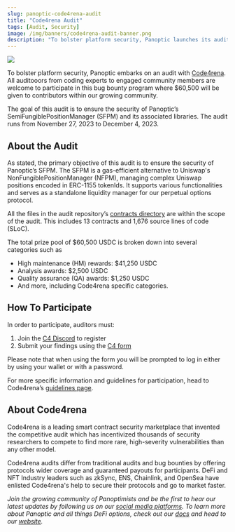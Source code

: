 ```yaml
---
slug: panoptic-code4rena-audit
title: "Code4rena Audit"
tags: [Audit, Security]
image: /img/banners/code4rena-audit-banner.png
description: "To bolster platform security, Panoptic launches its audit with Code4rena."
---
```


![](./code4rena-audit-banner.png)

To bolster platform security, Panoptic embarks on an audit with [Code4rena](https://code4rena.com/contests/2023-11-panoptic). All auditooors from coding experts to engaged community members are welcome to participate in this bug bounty program where $60,500 will be given to contributors within our growing community.

<!--truncate-->

The goal of this audit is to ensure the security of Panoptic’s SemiFungiblePositionManager (SFPM) and its associated libraries. The audit runs from November 27, 2023 to December 4, 2023.


## About the Audit


As stated, the primary objective of this audit is to ensure the security of Panoptic’s SFPM. The SFPM is a gas-efficient alternative to Uniswap's NonFungiblePositionManager (NFPM), managing complex Uniswap positions encoded in ERC-1155 tokenIds. It supports various functionalities and serves as a standalone liquidity manager for our perpetual options protocol.


All the files in the audit repository’s [contracts directory](https://github.com/code-423n4/2023-11-panoptic/tree/main/contracts) are within the scope of the audit. This includes 13 contracts and 1,676 source lines of code (SLoC).


The total prize pool of $60,500 USDC is broken down into several categories such as


* High maintenance (HM) rewards: $41,250 USDC
* Analysis awards: $2,500 USDC
* Quality assurance (QA) awards: $1,250 USDC
* And more, including Code4rena specific categories.


## How To Participate

In order to participate, auditors must:


1. Join the [C4 Discord](https://discord.com/invite/code4rena) to register
2. Submit your findings using the [C4 form](https://discord.com/invite/code4rena)


Please note that when using the form you will be prompted to log in either by using your wallet or with a password.


For more specific information and guidelines for participation, head to Code4rena’s [guidelines page](https://docs.code4rena.com/roles/wardens).


## About Code4rena


Code4rena is a leading smart contract security marketplace that invented the competitive audit which has incentivized thousands of security researchers to compete to find more rare, high-severity vulnerabilities than any other model.


Code4rena audits differ from traditional audits and bug bounties by offering protocols wider coverage and guaranteed payouts for participants. DeFi and NFT Industry leaders such as zkSync, ENS, Chainlink, and OpenSea have enlisted Code4rena's help to secure their protocols and go to market faster.

 
_Join the growing community of Panoptimists and be the first to hear our latest updates by following us on our [social media platforms](https://links.panoptic.xyz/all). To learn more about Panoptic and all things DeFi options, check out our [docs](https://panoptic.xyz/docs/intro) and head to our [website](https://panoptic.xyz/)._

